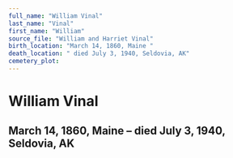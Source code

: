 ```yaml
---
full_name: "William Vinal"
last_name: "Vinal"
first_name: "William"
source_file: "William and Harriet Vinal"
birth_location: "March 14, 1860, Maine "
death_location: " died July 3, 1940, Seldovia, AK"
cemetery_plot: 
---
```

# William Vinal

## March 14, 1860, Maine – died July 3, 1940, Seldovia, AK


